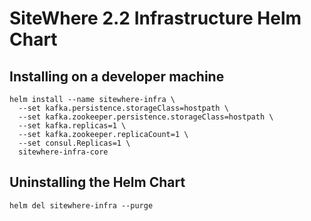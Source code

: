 # SiteWhere 2.2 Infrastructure Helm Chart

## Installing on a developer machine

```console
helm install --name sitewhere-infra \
  --set kafka.persistence.storageClass=hostpath \
  --set kafka.zookeeper.persistence.storageClass=hostpath \
  --set kafka.replicas=1 \
  --set kafka.zookeeper.replicaCount=1 \
  --set consul.Replicas=1 \
  sitewhere-infra-core
```

## Uninstalling the Helm Chart

```console
helm del sitewhere-infra --purge
```
